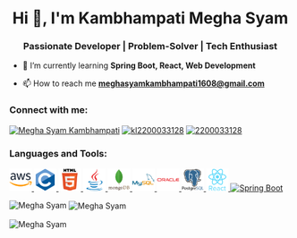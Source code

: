 <h1 align="center">Hi 👋, I'm Kambhampati Megha Syam</h1>
<h3 align="center">Passionate Developer | Problem-Solver | Tech Enthusiast</h3>

- 🌱 I’m currently learning **Spring Boot, React, Web Development**

- 📫 How to reach me **meghasyamkambhampati1608@gmail.com**

<h3 align="left">Connect with me:</h3>
<p align="left">
<a href="https://linkedin.com/in/megha-syam-kambhampati-38800020b/" target="blank"><img align="center" src="https://raw.githubusercontent.com/rahuldkjain/github-profile-readme-generator/master/src/images/icons/Social/linked-in-alt.svg" alt="Megha Syam Kambhampati" height="30" width="40" /></a>
<a href="https://www.codechef.com/users/kl2200033128" target="blank"><img align="center" src="https://cdn.jsdelivr.net/npm/simple-icons@3.1.0/icons/codechef.svg" alt="kl2200033128" height="30" width="40" /></a>
<a href="https://leetcode.com/u/2200033128/" target="blank"><img align="center" src="https://raw.githubusercontent.com/rahuldkjain/github-profile-readme-generator/master/src/images/icons/Social/leet-code.svg" alt="2200033128" height="30" width="40" /></a>
</p>

<h3 align="left">Languages and Tools:</h3>
<p align="left">
  <a href="https://aws.amazon.com" target="_blank" rel="noreferrer">
    <img src="https://raw.githubusercontent.com/devicons/devicon/master/icons/amazonwebservices/amazonwebservices-original-wordmark.svg" alt="AWS" width="40" height="40"/>
  </a>
  <a href="https://www.cprogramming.com/" target="_blank" rel="noreferrer">
    <img src="https://raw.githubusercontent.com/devicons/devicon/master/icons/c/c-original.svg" alt="C" width="40" height="40"/>
  </a>
  <a href="https://www.w3.org/html/" target="_blank" rel="noreferrer">
    <img src="https://raw.githubusercontent.com/devicons/devicon/master/icons/html5/html5-original-wordmark.svg" alt="HTML5" width="40" height="40"/>
  </a>
  <a href="https://www.java.com" target="_blank" rel="noreferrer">
    <img src="https://raw.githubusercontent.com/devicons/devicon/master/icons/java/java-original.svg" alt="Java" width="40" height="40"/>
  </a>
  <a href="https://www.mongodb.com/" target="_blank" rel="noreferrer">
    <img src="https://raw.githubusercontent.com/devicons/devicon/master/icons/mongodb/mongodb-original-wordmark.svg" alt="MongoDB" width="40" height="40"/>
  </a>
  <a href="https://www.mysql.com/" target="_blank" rel="noreferrer">
    <img src="https://raw.githubusercontent.com/devicons/devicon/master/icons/mysql/mysql-original-wordmark.svg" alt="MySQL" width="40" height="40"/>
  </a>
  <a href="https://www.oracle.com/" target="_blank" rel="noreferrer">
    <img src="https://raw.githubusercontent.com/devicons/devicon/master/icons/oracle/oracle-original.svg" alt="Oracle" width="40" height="40"/>
  </a>
  <a href="https://www.postgresql.org" target="_blank" rel="noreferrer">
    <img src="https://raw.githubusercontent.com/devicons/devicon/master/icons/postgresql/postgresql-original-wordmark.svg" alt="PostgreSQL" width="40" height="40"/>
  </a>
  <a href="https://reactjs.org/" target="_blank" rel="noreferrer">
    <img src="https://raw.githubusercontent.com/devicons/devicon/master/icons/react/react-original-wordmark.svg" alt="React" width="40" height="40"/>
  </a>
  <a href="https://spring.io/" target="_blank" rel="noreferrer">
    <img src="https://www.vectorlogo.zone/logos/springio/springio-icon.svg" alt="Spring Boot" width="40" height="40"/>
  </a>
</p>

<p><img align="left" src="https://github-readme-stats.vercel.app/api/top-langs?username=Megha-syam&show_icons=true&locale=en&layout=compact" alt="Megha Syam" /></p>

<p>&nbsp;<img align="center" src="https://github-readme-stats.vercel.app/api?username=Megha-syam&show_icons=true&locale=en" alt="Megha Syam" /></p>

<p><img align="center" src="https://github-readme-streak-stats.herokuapp.com/?user=Megha-syam&" alt="Megha Syam" /></p>
